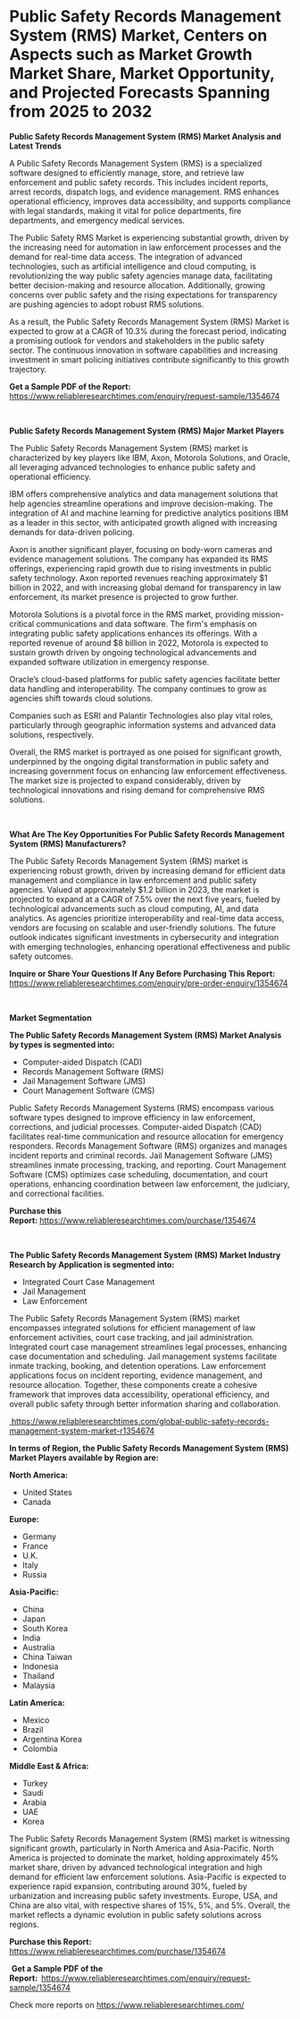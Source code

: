 <p><h1>Public Safety Records Management System (RMS) Market, Centers on Aspects such as Market Growth Market Share, Market Opportunity, and Projected Forecasts Spanning from 2025 to 2032</h1></p><p><strong>Public Safety Records Management System (RMS) Market Analysis and Latest Trends</strong></p>
<p><p>A Public Safety Records Management System (RMS) is a specialized software designed to efficiently manage, store, and retrieve law enforcement and public safety records. This includes incident reports, arrest records, dispatch logs, and evidence management. RMS enhances operational efficiency, improves data accessibility, and supports compliance with legal standards, making it vital for police departments, fire departments, and emergency medical services.</p><p>The Public Safety RMS Market is experiencing substantial growth, driven by the increasing need for automation in law enforcement processes and the demand for real-time data access. The integration of advanced technologies, such as artificial intelligence and cloud computing, is revolutionizing the way public safety agencies manage data, facilitating better decision-making and resource allocation. Additionally, growing concerns over public safety and the rising expectations for transparency are pushing agencies to adopt robust RMS solutions. </p><p>As a result, the Public Safety Records Management System (RMS) Market is expected to grow at a CAGR of 10.3% during the forecast period, indicating a promising outlook for vendors and stakeholders in the public safety sector. The continuous innovation in software capabilities and increasing investment in smart policing initiatives contribute significantly to this growth trajectory.</p></p>
<p><strong>Get a Sample PDF of the Report:&nbsp;</strong> <a href="https://www.reliableresearchtimes.com/enquiry/request-sample/1354674?utm_campaign=3184&utm_medium=2&utm_source=Github&utm_content=ia&utm_term=11032025&utm_id=public-safety-records-management-system-rms">https://www.reliableresearchtimes.com/enquiry/request-sample/1354674</a></p>
<p>&nbsp;</p>
<p><strong>Public Safety Records Management System (RMS) Major Market Players</strong></p>
<p><p>The Public Safety Records Management System (RMS) market is characterized by key players like IBM, Axon, Motorola Solutions, and Oracle, all leveraging advanced technologies to enhance public safety and operational efficiency. </p><p>IBM offers comprehensive analytics and data management solutions that help agencies streamline operations and improve decision-making. The integration of AI and machine learning for predictive analytics positions IBM as a leader in this sector, with anticipated growth aligned with increasing demands for data-driven policing.</p><p>Axon is another significant player, focusing on body-worn cameras and evidence management solutions. The company has expanded its RMS offerings, experiencing rapid growth due to rising investments in public safety technology. Axon reported revenues reaching approximately $1 billion in 2022, and with increasing global demand for transparency in law enforcement, its market presence is projected to grow further.</p><p>Motorola Solutions is a pivotal force in the RMS market, providing mission-critical communications and data software. The firm's emphasis on integrating public safety applications enhances its offerings. With a reported revenue of around $8 billion in 2022, Motorola is expected to sustain growth driven by ongoing technological advancements and expanded software utilization in emergency response.</p><p>Oracle’s cloud-based platforms for public safety agencies facilitate better data handling and interoperability. The company continues to grow as agencies shift towards cloud solutions. </p><p>Companies such as ESRI and Palantir Technologies also play vital roles, particularly through geographic information systems and advanced data solutions, respectively.</p><p>Overall, the RMS market is portrayed as one poised for significant growth, underpinned by the ongoing digital transformation in public safety and increasing government focus on enhancing law enforcement effectiveness. The market size is projected to expand considerably, driven by technological innovations and rising demand for comprehensive RMS solutions.</p></p>
<p>&nbsp;</p>
<p><strong>What Are The Key Opportunities For Public Safety Records Management System (RMS) Manufacturers?</strong></p>
<p><p>The Public Safety Records Management System (RMS) market is experiencing robust growth, driven by increasing demand for efficient data management and compliance in law enforcement and public safety agencies. Valued at approximately $1.2 billion in 2023, the market is projected to expand at a CAGR of 7.5% over the next five years, fueled by technological advancements such as cloud computing, AI, and data analytics. As agencies prioritize interoperability and real-time data access, vendors are focusing on scalable and user-friendly solutions. The future outlook indicates significant investments in cybersecurity and integration with emerging technologies, enhancing operational effectiveness and public safety outcomes.</p></p>
<p><strong>Inquire or Share Your Questions If Any Before Purchasing This Report:</strong> <a href="https://www.reliableresearchtimes.com/enquiry/pre-order-enquiry/1354674?utm_campaign=3184&utm_medium=2&utm_source=Github&utm_content=ia&utm_term=11032025&utm_id=public-safety-records-management-system-rms">https://www.reliableresearchtimes.com/enquiry/pre-order-enquiry/1354674</a></p>
<p>&nbsp;</p>
<p><strong>Market Segmentation</strong></p>
<p><strong>The Public Safety Records Management System (RMS) Market Analysis by types is segmented into:</strong></p>
<p><ul><li>Computer-aided Dispatch (CAD)</li><li>Records Management Software (RMS)</li><li>Jail Management Software (JMS)</li><li>Court Management Software (CMS)</li></ul></p>
<p><p>Public Safety Records Management Systems (RMS) encompass various software types designed to improve efficiency in law enforcement, corrections, and judicial processes. Computer-aided Dispatch (CAD) facilitates real-time communication and resource allocation for emergency responders. Records Management Software (RMS) organizes and manages incident reports and criminal records. Jail Management Software (JMS) streamlines inmate processing, tracking, and reporting. Court Management Software (CMS) optimizes case scheduling, documentation, and court operations, enhancing coordination between law enforcement, the judiciary, and correctional facilities.</p></p>
<p><strong>Purchase this Report:&nbsp;</strong><a href="https://www.reliableresearchtimes.com/purchase/1354674?utm_campaign=3184&utm_medium=2&utm_source=Github&utm_content=ia&utm_term=11032025&utm_id=public-safety-records-management-system-rms">https://www.reliableresearchtimes.com/purchase/1354674</a></p>
<p>&nbsp;</p>
<p><strong>The Public Safety Records Management System (RMS) Market Industry Research by Application is segmented into:</strong></p>
<p><ul><li>Integrated Court Case Management</li><li>Jail Management</li><li>Law Enforcement</li></ul></p>
<p><p>The Public Safety Records Management System (RMS) market encompasses integrated solutions for efficient management of law enforcement activities, court case tracking, and jail administration. Integrated court case management streamlines legal processes, enhancing case documentation and scheduling. Jail management systems facilitate inmate tracking, booking, and detention operations. Law enforcement applications focus on incident reporting, evidence management, and resource allocation. Together, these components create a cohesive framework that improves data accessibility, operational efficiency, and overall public safety through better information sharing and collaboration.</p></p>
<p><a href="https://www.reliableresearchtimes.com/global-public-safety-records-management-system-market-r1354674?utm_campaign=3184&utm_medium=2&utm_source=Github&utm_content=ia&utm_term=11032025&utm_id=public-safety-records-management-system-rms">&nbsp;https://www.reliableresearchtimes.com/global-public-safety-records-management-system-market-r1354674</a></p>
<p><strong>In terms of Region, the Public Safety Records Management System (RMS) Market Players available by Region are:</strong></p>
<p>
    <p> <strong> North America: </strong>
        <ul>
            <li>United States</li>
            <li>Canada</li>
        </ul>
        </p> 
    <p> <strong> Europe: </strong>
        <ul>
            <li>Germany</li>
            <li>France</li>
            <li>U.K.</li>
            <li>Italy</li>
            <li>Russia</li>
        </ul>
        </p> 
    <p> <strong> Asia-Pacific: </strong>
        <ul>
            <li>China</li>
            <li>Japan</li>
            <li>South Korea</li>
            <li>India</li>
            <li>Australia</li>
            <li>China Taiwan</li>
            <li>Indonesia</li>
            <li>Thailand</li>
            <li>Malaysia</li>
        </ul>
        </p> 
    <p> <strong> Latin America: </strong>
        <ul>
            <li>Mexico</li>
            <li>Brazil</li>
            <li>Argentina Korea</li>
            <li>Colombia</li>
        </ul>
        </p> 
    <p> <strong> Middle East & Africa: </strong>
        <ul>
            <li>Turkey</li>
            <li>Saudi</li>
            <li>Arabia</li>
            <li>UAE</li>
            <li>Korea</li>
        </ul>
    </p>
    </p>
<p><p>The Public Safety Records Management System (RMS) market is witnessing significant growth, particularly in North America and Asia-Pacific. North America is projected to dominate the market, holding approximately 45% market share, driven by advanced technological integration and high demand for efficient law enforcement solutions. Asia-Pacific is expected to experience rapid expansion, contributing around 30%, fueled by urbanization and increasing public safety investments. Europe, USA, and China are also vital, with respective shares of 15%, 5%, and 5%. Overall, the market reflects a dynamic evolution in public safety solutions across regions.</p></p>
<p><strong>Purchase this Report: </strong><a href="https://www.reliableresearchtimes.com/purchase/1354674?utm_campaign=3184&utm_medium=2&utm_source=Github&utm_content=ia&utm_term=11032025&utm_id=public-safety-records-management-system-rms">https://www.reliableresearchtimes.com/purchase/1354674</a></p>
<p>&nbsp;<strong>Get a Sample PDF of the Report:&nbsp;&nbsp;</strong><a href="https://www.reliableresearchtimes.com/enquiry/request-sample/1354674?utm_campaign=3184&utm_medium=2&utm_source=Github&utm_content=ia&utm_term=11032025&utm_id=public-safety-records-management-system-rms">https://www.reliableresearchtimes.com/enquiry/request-sample/1354674</a></p>
<p><strong></strong></p>
<p>Check more reports on <a href="https://www.reliableresearchtimes.com/?utm_campaign=3184&utm_medium=2&utm_source=Github&utm_content=ia&utm_term=11032025&utm_id=public-safety-records-management-system-rms">https://www.reliableresearchtimes.com/</a></p>